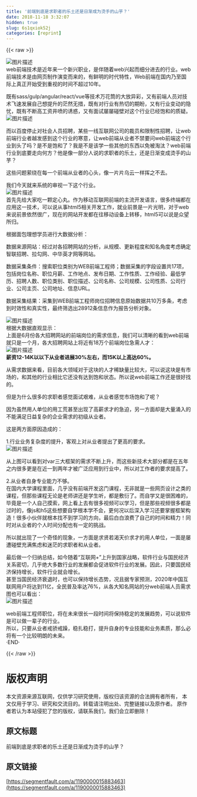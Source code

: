 ```yaml
---
title: '前端到底是求职者的乐土还是日渐成为烫手的山芋？' 
date: 2018-11-18 3:32:07
hidden: true
slug: 6s1qxiok52j
categories: [reprint]
---
```


{{< raw >}}
<p><span class="img-wrap"><img data-src="/img/bVbeN9h?w=580&amp;h=435" src="https://static.alili.tech/img/bVbeN9h?w=580&amp;h=435" alt="&#x56FE;&#x7247;&#x63CF;&#x8FF0;" title="&#x56FE;&#x7247;&#x63CF;&#x8FF0;" style="cursor:pointer;display:inline"></span><br>web&#x524D;&#x7AEF;&#x6280;&#x672F;&#x662F;&#x8FD1;&#x5E74;&#x6765;&#x4E00;&#x4E2A;&#x65B0;&#x5174;&#x804C;&#x4E1A;&#xFF0C;&#x662F;&#x4F34;&#x968F;&#x7740;web&#x5174;&#x8D77;&#x800C;&#x7EC6;&#x5206;&#x8FDB;&#x53BB;&#x7684;&#x884C;&#x4E1A;&#x3002;web&#x524D;&#x7AEF;&#x6280;&#x672F;&#x662F;&#x7531;&#x7F51;&#x9875;&#x5236;&#x4F5C;&#x6F14;&#x53D8;&#x800C;&#x6765;&#x7684;&#xFF0C;&#x6709;&#x9C9C;&#x660E;&#x7684;&#x65F6;&#x4EE3;&#x7279;&#x6027;&#xFF0C;Web&#x524D;&#x7AEF;&#x5728;&#x56FD;&#x5185;&#x4E43;&#x81F3;&#x56FD;&#x9645;&#x4E0A;&#x771F;&#x6B63;&#x5F00;&#x59CB;&#x53D7;&#x5230;&#x91CD;&#x89C6;&#x7684;&#x65F6;&#x95F4;&#x4E0D;&#x8D85;&#x8FC7;10&#x5E74;&#x3002;</p><p>&#x65E2;&#x6709;sass/gulp/angular/react/vue&#x7B49;&#x6280;&#x672F;&#x4E07;&#x82B1;&#x7B52;&#x7684;&#x5927;&#x653E;&#x5F02;&#x5F69;&#xFF0C;&#x53C8;&#x6709;&#x524D;&#x7AEF;&#x4EBA;&#x5458;&#x5BF9;&#x6280;&#x672F;&#x98DE;&#x901F;&#x53D1;&#x5C55;&#x81EA;&#x5DF1;&#x60F3;&#x63D0;&#x5347;&#x7684;&#x832B;&#x7136;&#x65E0;&#x63AA;&#xFF0C;&#x65E2;&#x6709;&#x5BF9;&#x884C;&#x4E1A;&#x6709;&#x70ED;&#x5207;&#x7684;&#x671F;&#x76FC;&#xFF0C;&#x53C8;&#x6709;&#x884C;&#x4E1A;&#x53D8;&#x52A8;&#x7684;&#x9690;&#x5FE7;&#xFF0C;&#x65E2;&#x6709;&#x4E0D;&#x65AD;&#x9AD8;&#x5DE5;&#x8D44;&#x4E95;&#x55B7;&#x7684;&#x8BF1;&#x60D1;&#xFF0C;&#x53C8;&#x6709;&#x9762;&#x8BD5;&#x5C61;&#x5C61;&#x78B0;&#x58C1;&#x5BF9;&#x8FD9;&#x4E2A;&#x884C;&#x4E1A;&#x5DF2;&#x7ECF;&#x9971;&#x548C;&#x7684;&#x8D28;&#x7591;&#x3002;<br><span class="img-wrap"><img data-src="/img/bVbeN9i?w=1200&amp;h=767" src="https://static.alili.tech/img/bVbeN9i?w=1200&amp;h=767" alt="&#x56FE;&#x7247;&#x63CF;&#x8FF0;" title="&#x56FE;&#x7247;&#x63CF;&#x8FF0;" style="cursor:pointer;display:inline"></span></p><p>&#x800C;&#x4EE5;&#x767E;&#x5EA6;&#x505C;&#x6B62;&#x5BF9;&#x793E;&#x4F1A;&#x4EBA;&#x5458;&#x62DB;&#x8058;&#xFF0C;&#x67D0;&#x4E9B;&#x4E00;&#x7EBF;&#x4E92;&#x8054;&#x7F51;&#x516C;&#x53F8;&#x7684;&#x88C1;&#x5458;&#x548C;&#x9650;&#x5236;&#x6027;&#x62DB;&#x8058;&#xFF0C;&#x8BA9;web&#x524D;&#x7AEF;&#x884C;&#x4E1A;&#x8005;&#x8D8A;&#x53D1;&#x611F;&#x5230;&#x8FD9;&#x4E2A;&#x884C;&#x4E1A;&#x7684;&#x5BD2;&#x610F;&#xFF0C;&#x8BA9;web&#x524D;&#x7AEF;&#x4ECE;&#x4E1A;&#x8005;&#x4E0D;&#x7981;&#x8981;&#x95EE;web&#x524D;&#x7AEF;&#x8FD9;&#x4E2A;&#x884C;&#x4E1A;&#x5230;&#x5934;&#x4E86;&#x5417;&#xFF1F;&#x662F;&#x4E0D;&#x662F;&#x9971;&#x548C;&#x4E86;&#xFF1F;&#x6211;&#x662F;&#x4E0D;&#x662F;&#x8BE5;&#x5B66;&#x4E00;&#x4E9B;&#x5176;&#x4ED6;&#x7684;&#x4E1C;&#x897F;&#x4EE5;&#x514D;&#x88AB;&#x6DD8;&#x6C70;&#xFF1F;web&#x524D;&#x7AEF;&#x884C;&#x4E1A;&#x5230;&#x5E95;&#x8981;&#x8D70;&#x5411;&#x4F55;&#x65B9;&#xFF1F;&#x4ED6;&#x662F;&#x50CF;&#x4E00;&#x90E8;&#x5206;&#x4EBA;&#x8BF4;&#x7684;&#x6C42;&#x804C;&#x8005;&#x7684;&#x4E50;&#x571F;&#xFF0C;&#x8FD8;&#x662F;&#x65E5;&#x6E10;&#x53D8;&#x6210;&#x70EB;&#x624B;&#x7684;&#x5C71;&#x828B;&#xFF1F;</p><p>&#x8FD9;&#x4E9B;&#x95EE;&#x9898;&#x8426;&#x7ED5;&#x5728;&#x6BCF;&#x4E00;&#x4E2A;&#x524D;&#x7AEF;&#x4ECE;&#x4E1A;&#x8005;&#x7684;&#x5FC3;&#x5934;&#xFF0C;&#x50CF;&#x4E00;&#x7247;&#x7247;&#x4E4C;&#x4E91;&#x4E00;&#x6837;&#x6325;&#x4E4B;&#x4E0D;&#x53BB;&#x3002;</p><p>&#x6211;&#x4EEC;&#x4ECA;&#x5929;&#x5C31;&#x6765;&#x7CFB;&#x7EDF;&#x7684;&#x5BA1;&#x89C6;&#x4E00;&#x4E0B;&#x8FD9;&#x4E2A;&#x884C;&#x4E1A;&#x3002;<br><span class="img-wrap"><img data-src="/img/bVbeN9v?w=1022&amp;h=647" src="https://static.alili.tech/img/bVbeN9v?w=1022&amp;h=647" alt="&#x56FE;&#x7247;&#x63CF;&#x8FF0;" title="&#x56FE;&#x7247;&#x63CF;&#x8FF0;" style="cursor:pointer;display:inline"></span><br>&#x9996;&#x5148;&#x5148;&#x7ED9;&#x5927;&#x5BB6;&#x5403;&#x4E00;&#x9897;&#x5B9A;&#x5FC3;&#x4E38;&#x3002;&#x4F5C;&#x4E3A;&#x79FB;&#x52A8;&#x4E92;&#x8054;&#x7F51;&#x524D;&#x7AEF;&#x7684;&#x4E3B;&#x6D41;&#x5F00;&#x53D1;&#x8BED;&#x8A00;&#xFF0C;&#x5F88;&#x591A;&#x7EC8;&#x7AEF;&#x90FD;&#x5728;&#x5E94;&#x7528;&#x8FD9;&#x4E00;&#x6280;&#x672F;&#xFF0C;&#x53EF;&#x4EE5;&#x8BF4;&#x4ECE;&#x4E8B;html5&#x76F8;&#x5173;&#x5F00;&#x53D1;&#x5DE5;&#x4F5C;&#xFF0C;&#x5C31;&#x4E1A;&#x524D;&#x666F;&#x662F;&#x4E00;&#x7247;&#x5149;&#x660E;&#xFF0C;&#x5BF9;&#x4E8E;web&#x6765;&#x8BF4;&#x524D;&#x666F;&#x4F9D;&#x7136;&#x5F88;&#x5E7F;&#xFF0C;&#x73B0;&#x5728;&#x7684;&#x7F51;&#x7AD9;&#x5F00;&#x53D1;&#x90FD;&#x5728;&#x5F80;&#x79FB;&#x52A8;&#x8BBE;&#x5907;&#x4E0A;&#x8F6C;&#x79FB;&#xFF0C;html5&#x53EF;&#x4EE5;&#x8BF4;&#x662F;&#x4F17;&#x671B;&#x6240;&#x5F52;&#x3002;</p><p>&#x6839;&#x636E;&#x9762;&#x5305;&#x7406;&#x60F3;&#x5B66;&#x5458;&#x8FDB;&#x884C;&#x5927;&#x6570;&#x636E;&#x5206;&#x6790;&#xFF1A;</p><p>&#x6570;&#x636E;&#x6765;&#x6E90;&#x7F51;&#x7AD9;&#xFF1A;&#x7ECF;&#x8FC7;&#x5BF9;&#x5404;&#x62DB;&#x8058;&#x7F51;&#x7AD9;&#x7684;&#x5206;&#x6790;&#xFF0C;&#x4ECE;&#x89C4;&#x6A21;&#x3001;&#x66F4;&#x65B0;&#x7A0B;&#x5EA6;&#x548C;&#x77E5;&#x540D;&#x89D2;&#x5EA6;&#x8003;&#x8651;&#x786E;&#x5B9A;&#x667A;&#x8054;&#x62DB;&#x8058;&#x3001;&#x62C9;&#x52FE;&#x7F51;&#x3001;&#x4E2D;&#x534E;&#x82F1;&#x624D;&#x7F51;&#x7B49;&#x7F51;&#x7AD9;&#x3002;</p><p>&#x6570;&#x636E;&#x91C7;&#x96C6;&#x6761;&#x4EF6;&#xFF1A;&#x641C;&#x7D22;&#x804C;&#x4F4D;&#x7C7B;&#x522B;&#x4E3A;WEB&#x524D;&#x7AEF;&#x5DE5;&#x7A0B;&#x5E08;&#xFF1B;&#x6570;&#x636E;&#x91C7;&#x96C6;&#x7684;&#x5B57;&#x6BB5;&#x8BBE;&#x7F6E;&#x5171;17&#x9879;&#xFF0C;&#x5305;&#x62EC;&#x5C97;&#x4F4D;&#x540D;&#x79F0;&#x3001;&#x804C;&#x4F4D;&#x6708;&#x85AA;&#x3001;&#x5DE5;&#x4F5C;&#x5730;&#x70B9;&#x3001;&#x53D1;&#x5E03;&#x65E5;&#x671F;&#x3001;&#x5DE5;&#x4F5C;&#x6027;&#x8D28;&#x3001;&#x5DE5;&#x4F5C;&#x7ECF;&#x9A8C;&#x3001;&#x6700;&#x4F4E;&#x5B66;&#x5386;&#x3001;&#x62DB;&#x8058;&#x4EBA;&#x6570;&#x3001;&#x804C;&#x4F4D;&#x7C7B;&#x522B;&#x3001;&#x804C;&#x4F4D;&#x63CF;&#x8FF0;&#x3001;&#x516C;&#x53F8;&#x540D;&#x79F0;&#x3001;&#x516C;&#x53F8;&#x89C4;&#x6A21;&#x3001;&#x516C;&#x53F8;&#x6027;&#x8D28;&#x3001;&#x516C;&#x53F8;&#x884C;&#x4E1A;&#x3001;&#x516C;&#x53F8;&#x4E3B;&#x9875;&#x3001;&#x516C;&#x53F8;&#x5730;&#x5740;&#x3001;&#x4FE1;&#x606F;URL&#x3002;</p><p>&#x6570;&#x636E;&#x91C7;&#x96C6;&#x7ED3;&#x679C;&#xFF1A;&#x91C7;&#x96C6;&#x5230;WEB&#x524D;&#x7AEF;&#x5DE5;&#x7A0B;&#x5E08;&#x5C97;&#x4F4D;&#x62DB;&#x8058;&#x4FE1;&#x606F;&#x539F;&#x59CB;&#x6570;&#x636E;&#x5171;10&#x4E07;&#x591A;&#x6761;&#xFF0C;&#x8003;&#x8651;&#x5230;&#x65F6;&#x6548;&#x6027;&#x548C;&#x771F;&#x5B9E;&#x6027;&#xFF0C;&#x6700;&#x7EC8;&#x7B5B;&#x9009;&#x51FA;28912&#x6761;&#x4FE1;&#x606F;&#x4F5C;&#x4E3A;&#x62A5;&#x544A;&#x5206;&#x6790;&#x5BF9;&#x8C61;&#x3002;</p><p><span class="img-wrap"><img data-src="/img/bVbeN9L?w=581&amp;h=571" src="https://static.alili.tech/img/bVbeN9L?w=581&amp;h=571" alt="&#x56FE;&#x7247;&#x63CF;&#x8FF0;" title="&#x56FE;&#x7247;&#x63CF;&#x8FF0;" style="cursor:pointer;display:inline"></span><br>&#x6839;&#x636E;&#x5927;&#x6570;&#x636E;&#x76F4;&#x89C2;&#x663E;&#x793A;&#xFF1A;<br>&#x4E0A;&#x9762;&#x662F;6&#x6708;&#x4EFD;&#x5404;&#x5927;&#x62DB;&#x8058;&#x7F51;&#x7AD9;&#x7684;&#x524D;&#x7AEF;&#x5C97;&#x4F4D;&#x7684;&#x9700;&#x6C42;&#x4FE1;&#x606F;&#xFF0C;&#x6211;&#x4EEC;&#x53EF;&#x4EE5;&#x6E05;&#x6670;&#x7684;&#x770B;&#x5230;web&#x524D;&#x7AEF;&#x5C31;&#x53EA;&#x662F;&#x4E00;&#x4E2A;&#x6708;&#xFF0C;&#x5404;&#x5927;&#x62DB;&#x8058;&#x7F51;&#x7AD9;&#x4E0A;&#x5C06;&#x8FD1;&#x6709;18&#x4E07;&#x4E2A;&#x524D;&#x7AEF;&#x5C97;&#x4F4D;&#x6025;&#x9700;&#x4EBA;&#x624D;&#xFF1A;<br><span class="img-wrap"><img data-src="/img/bVbeN9Q?w=695&amp;h=423" src="https://static.alili.tech/img/bVbeN9Q?w=695&amp;h=423" alt="&#x56FE;&#x7247;&#x63CF;&#x8FF0;" title="&#x56FE;&#x7247;&#x63CF;&#x8FF0;" style="cursor:pointer;display:inline"></span><br><strong>&#x85AA;&#x8D44;12-14K&#x4EE5;&#x4EE5;&#x4E0B;&#x4ECE;&#x4E1A;&#x8005;&#x8FDB;&#x5C55;30%&#x5DE6;&#x53F3;&#xFF0C;&#x800C;15K&#x4EE5;&#x4E0A;&#x9AD8;&#x8FBE;60%&#x3002;</strong></p><p>&#x4ECE;&#x9700;&#x6C42;&#x6570;&#x636E;&#x6765;&#x770B;&#xFF0C;&#x76EE;&#x524D;&#x5404;&#x5927;&#x9886;&#x57DF;&#x5BF9;&#x4E8E;&#x8FD9;&#x5757;&#x7684;&#x4EBA;&#x624D;&#x7A00;&#x7F3A;&#x91CF;&#x6BD4;&#x8F83;&#x5927;&#xFF0C;&#x53EF;&#x4EE5;&#x8BF4;&#x8FD9;&#x5757;&#x662F;&#x6709;&#x5E02;&#x573A;&#x7684;&#xFF0C;&#x548C;&#x5176;&#x4ED6;&#x7684;&#x884C;&#x4E1A;&#x76F8;&#x6BD4;&#x5B83;&#x8FD8;&#x6CA1;&#x6709;&#x8FBE;&#x5230;&#x9971;&#x548C;&#x72B6;&#x6001;&#x3002;&#x6240;&#x4EE5;&#x8BF4;web&#x524D;&#x7AEF;&#x5DE5;&#x4F5C;&#x8FD8;&#x662F;&#x5F88;&#x597D;&#x627E;&#x7684;&#x3002;</p><p>&#x4F46;&#x662F;&#x4E3A;&#x4EC0;&#x4E48;&#x5F88;&#x591A;&#x7684;&#x6C42;&#x804C;&#x8005;&#x611F;&#x89C9;&#x9762;&#x8BD5;&#x8270;&#x96BE;&#xFF0C;&#x4ECE;&#x4E1A;&#x8005;&#x611F;&#x89C9;&#x5E02;&#x573A;&#x9971;&#x548C;&#x4E86;&#x5462;&#xFF1F;</p><p>&#x56E0;&#x4E3A;&#x867D;&#x7136;&#x7528;&#x4EBA;&#x5355;&#x4F4D;&#x7684;&#x7528;&#x5DE5;&#x8352;&#x751A;&#x81F3;&#x51FA;&#x73B0;&#x4E86;&#x9AD8;&#x85AA;&#x6C42;&#x624D;&#x7684;&#x6025;&#x8FEB;&#xFF0C;&#x53E6;&#x4E00;&#x65B9;&#x9762;&#x5374;&#x662F;&#x5927;&#x91CF;&#x6D8C;&#x5165;&#x7684;&#x4E0D;&#x80FD;&#x6EE1;&#x8DB3;&#x65E5;&#x76CA;&#x590D;&#x6742;&#x7684;&#x4F01;&#x4E1A;&#x9700;&#x6C42;&#x7684;&#x521D;&#x7EA7;&#x4ECE;&#x4E1A;&#x8005;&#x3002;</p><p>&#x8FD9;&#x662F;&#x4E24;&#x65B9;&#x9762;&#x539F;&#x56E0;&#x9020;&#x6210;&#x7684;&#xFF1A;</p><p>1.&#x884C;&#x4E1A;&#x4E1A;&#x52A1;&#x590D;&#x6742;&#x5EA6;&#x7684;&#x63D0;&#x5347;&#xFF0C;&#x5BA2;&#x89C2;&#x4E0A;&#x5BF9;&#x4ECE;&#x4E1A;&#x8005;&#x63D0;&#x51FA;&#x4E86;&#x66F4;&#x9AD8;&#x7684;&#x8981;&#x6C42;&#x3002;<br><span class="img-wrap"><img data-src="/img/bVbeOau?w=783&amp;h=646" src="https://static.alili.tech/img/bVbeOau?w=783&amp;h=646" alt="&#x56FE;&#x7247;&#x63CF;&#x8FF0;" title="&#x56FE;&#x7247;&#x63CF;&#x8FF0;" style="cursor:pointer;display:inline"></span></p><p>&#x4ECE;&#x4E0A;&#x56FE;&#x53EF;&#x4EE5;&#x770B;&#x5230;&#x5BF9;var&#x4E09;&#x5927;&#x6846;&#x67B6;&#x7684;&#x9700;&#x6C42;&#x4E0D;&#x65AD;&#x4E0A;&#x5347;&#xFF0C;&#x800C;&#x8FD9;&#x4E9B;&#x65B0;&#x6280;&#x672F;&#x5927;&#x90E8;&#x5206;&#x90FD;&#x662F;&#x5728;&#x4E94;&#x5E74;&#x4E4B;&#x5185;&#x5F88;&#x591A;&#x66F4;&#x662F;&#x5728;&#x8FD1;&#x4E00;&#x5230;&#x4E24;&#x5E74;&#x624D;&#x88AB;&#x5E7F;&#x6CDB;&#x5E94;&#x7528;&#x5230;&#x884C;&#x4E1A;&#x4E2D;&#xFF0C;&#x6240;&#x4EE5;&#x5BF9;&#x5DE5;&#x4F5C;&#x8005;&#x7684;&#x8981;&#x6C42;&#x63D0;&#x9AD8;&#x4E86;&#x3002;</p><p>2.&#x4ECE;&#x4E1A;&#x8005;&#x81EA;&#x8EAB;&#x4E13;&#x4E1A;&#x80FD;&#x529B;&#x4E0D;&#x591F;&#x3002;<br>&#x5728;&#x56FD;&#x5185;&#x5927;&#x5B66;&#x8BFE;&#x7A0B;&#x91CC;&#x9762;&#xFF0C;&#x51E0;&#x4E4E;&#x6CA1;&#x6709;&#x524D;&#x7AEF;&#x5F00;&#x53D1;&#x8FD9;&#x95E8;&#x8BFE;&#x7A0B;&#xFF0C;&#x65E0;&#x975E;&#x5C31;&#x662F;&#x4E00;&#x4E9B;&#x7F51;&#x9875;&#x8BBE;&#x8BA1;&#x4E4B;&#x7C7B;&#x7684;&#x8BFE;&#x7A0B;&#xFF0C;&#x4F46;&#x90A3;&#x4E9B;&#x8BFE;&#x7A0B;&#x65E0;&#x8BBA;&#x662F;&#x8001;&#x5E08;&#x8BB2;&#x8FD8;&#x662F;&#x5B66;&#x751F;&#x542C;&#xFF0C;&#x90FD;&#x662F;&#x6577;&#x884D;&#x4E86;&#x3002;&#x800C;&#x81EA;&#x5B66;&#x53C8;&#x662F;&#x5F88;&#x56F0;&#x96BE;&#x7684;&#xFF0C;&#x6BD5;&#x7ADF;&#x662F;&#x4E00;&#x4E2A;&#x4EBA;&#x81EA;&#x5DF1;&#x6478;&#x7D22;&#xFF0C;&#x7F51;&#x4E0A;&#x770B;&#x4E0A;&#x53BB;&#x6709;&#x5F88;&#x591A;&#x89C6;&#x9891;&#x53EF;&#x4EE5;&#x5B66;&#x4E60;&#xFF0C;&#x4F46;&#x662F;&#x90A3;&#x4E9B;&#x89C6;&#x9891;&#x5F88;&#x591A;&#x90FD;&#x662F;&#x8FC7;&#x65F6;&#x7684;&#xFF0C;&#x50CF;js&#x548C;h5&#x8FD9;&#x4E9B;&#x60F3;&#x8981;&#x81EA;&#x5B66;&#x6839;&#x672C;&#x5B66;&#x4E0D;&#x4F1A;&#xFF0C;&#x66F4;&#x4F55;&#x51B5;&#x4EE5;&#x540E;&#x6DF1;&#x5165;&#x5B66;&#x4E60;&#x8FD8;&#x8981;&#x638C;&#x63E1;&#x6846;&#x67B6;&#x6784;&#x9020;&#xFF01;&#x5F88;&#x591A;&#x5C0F;&#x4F19;&#x4F34;&#x5C31;&#x6839;&#x672C;&#x627E;&#x4E0D;&#x5230;&#x5B66;&#x4E60;&#x7684;&#x65B9;&#x5411;&#xFF0C;&#x6700;&#x540E;&#x767D;&#x767D;&#x6D6A;&#x8D39;&#x4E86;&#x81EA;&#x5DF1;&#x7684;&#x65F6;&#x95F4;&#x548C;&#x7CBE;&#x529B;&#xFF01;&#x540C;&#x65F6;&#x5BF9;&#x4ECE;&#x4E1A;&#x8005;&#x7684;&#x4E2A;&#x4EBA;&#x65F6;&#x95F4;&#x5206;&#x914D;&#x4E5F;&#x6709;&#x4E00;&#x5B9A;&#x7684;&#x6311;&#x6218;&#x3002;</p><p>&#x6240;&#x4EE5;&#x5C31;&#x51FA;&#x73B0;&#x4E86;&#x4E00;&#x4E2A;&#x5947;&#x602A;&#x7684;&#x73B0;&#x8C61;&#xFF0C;&#x4E00;&#x65B9;&#x9762;&#x662F;&#x6C42;&#x8D24;&#x82E5;&#x6E34;&#x5929;&#x4EF7;&#x6C42;&#x624D;&#x7684;&#x7528;&#x4EBA;&#x5355;&#x4F4D;&#xFF0C;&#x4E00;&#x9762;&#x662F;&#x5C61;&#x906D;&#x78B0;&#x58C1;&#x5145;&#x6EE1;&#x7126;&#x8651;&#x548C;&#x8FF7;&#x832B;&#x7684;&#x6C42;&#x804C;&#x8005;&#x548C;&#x4ECE;&#x4E1A;&#x8005;&#x3002;</p><p>&#x6700;&#x540E;&#x505A;&#x4E00;&#x4E2A;&#x5F52;&#x7EB3;&#x603B;&#x7ED3;&#xFF0C;&#x5982;&#x4ECA;&#x968F;&#x7740;&#x201C;&#x4E92;&#x8054;&#x7F51;+&#x201D;&#x4E0A;&#x5347;&#x5230;&#x56FD;&#x5BB6;&#x6218;&#x7565;&#xFF0C;&#x8F6F;&#x4EF6;&#x884C;&#x4E1A;&#x4E0E;&#x56FD;&#x6C11;&#x7ECF;&#x6D4E;&#x5173;&#x7CFB;&#x5BC6;&#x5207;&#xFF0C;&#x51E0;&#x4E4E;&#x7EDD;&#x5927;&#x591A;&#x6570;&#x884C;&#x4E1A;&#x7684;&#x53D1;&#x5C55;&#x90FD;&#x4F1A;&#x4FC3;&#x8FDB;&#x8F6F;&#x4EF6;&#x884C;&#x4E1A;&#x7684;&#x53D1;&#x5C55;&#x3002;&#x56E0;&#x6B64;&#xFF0C;&#x53EA;&#x8981;&#x56FD;&#x6C11;&#x7ECF;&#x6D4E;&#x4FDD;&#x6301;&#x589E;&#x957F;&#xFF0C;&#x8F6F;&#x4EF6;&#x884C;&#x4E1A;&#x5C31;&#x4F1A;&#x589E;&#x957F;&#x3002;<br>&#x751A;&#x81F3;&#x5F53;&#x56FD;&#x6C11;&#x7ECF;&#x6D4E;&#x8870;&#x9000;&#x65F6;&#xFF0C;&#x4E5F;&#x53EF;&#x4EE5;&#x4FDD;&#x6301;&#x589E;&#x957F;&#x6001;&#x52BF;&#xFF0C;&#x51B5;&#x4E14;&#x636E;&#x4E13;&#x5BB6;&#x9884;&#x6D4B;&#xFF0C;2020&#x5E74;&#x4E2D;&#x56FD;&#x4E92;&#x8054;&#x7F51;&#x7528;&#x6237;&#x5C06;&#x8FBE;&#x5230;11&#x4EBF;&#xFF0C;&#x5168;&#x6C11;&#x666E;&#x53CA;&#x7387;&#x8FBE;76%&#xFF0C;&#x4ECE;&#x5404;&#x5927;&#x77E5;&#x540D;&#x7F51;&#x7AD9;&#x7684;&#x5206;web&#x524D;&#x7AEF;&#x4EBA;&#x5458;&#x9700;&#x6C42;&#x56FE;&#x4E5F;&#x53EF;&#x4EE5;&#x770B;&#x51FA;&#xFF1A;<br><span class="img-wrap"><img data-src="/img/bVbeOaF?w=567&amp;h=286" src="https://static.alili.tech/img/bVbeOaF?w=567&amp;h=286" alt="&#x56FE;&#x7247;&#x63CF;&#x8FF0;" title="&#x56FE;&#x7247;&#x63CF;&#x8FF0;" style="cursor:pointer"></span></p><p>web&#x524D;&#x7AEF;&#x5DE5;&#x7A0B;&#x5E08;&#x804C;&#x4F4D;&#xFF0C;&#x5C06;&#x5728;&#x672A;&#x6765;&#x5F88;&#x957F;&#x4E00;&#x6BB5;&#x65F6;&#x95F4;&#x5C06;&#x4FDD;&#x6301;&#x7A33;&#x5B9A;&#x7684;&#x53D1;&#x5C55;&#x8D8B;&#x52BF;&#xFF0C;&#x53EF;&#x4EE5;&#x8BF4;&#x8F6F;&#x4EF6;&#x662F;&#x53EF;&#x4EE5;&#x505A;&#x4E00;&#x8F88;&#x5B50;&#x7684;&#x884C;&#x4E1A;&#x3002;<br>&#x6240;&#x4EE5;&#xFF0C;&#x53EA;&#x8981;&#x4ECE;&#x4E1A;&#x8005;&#x6212;&#x9A84;&#x6212;&#x8E81;&#xFF0C;&#x7A33;&#x624E;&#x7A33;&#x6253;&#xFF0C;&#x63D0;&#x5347;&#x81EA;&#x8EAB;&#x7684;&#x4E13;&#x4E1A;&#x6280;&#x80FD;&#x548C;&#x4E1A;&#x52A1;&#x7D20;&#x8D28;&#xFF0C;&#x90A3;&#x4E48;&#x5FC5;&#x5C06;&#x6709;&#x4E00;&#x4E2A;&#x6BD4;&#x8F83;&#x660E;&#x6717;&#x7684;&#x672A;&#x6765;&#x3002;<br>&#xB7;END&#xB7;</p>
{{< /raw >}}

# 版权声明
本文资源来源互联网，仅供学习研究使用，版权归该资源的合法拥有者所有，
本文仅用于学习、研究和交流目的。转载请注明出处、完整链接以及原作者。
原作者若认为本站侵犯了您的版权，请联系我们，我们会立即删除！

## 原文标题
前端到底是求职者的乐土还是日渐成为烫手的山芋？

## 原文链接
[https://segmentfault.com/a/1190000015883463](https://segmentfault.com/a/1190000015883463)

